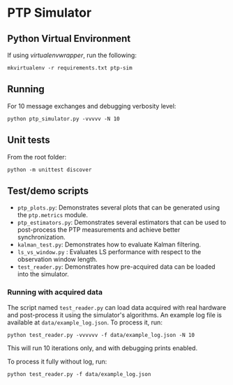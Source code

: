 # PTP Simulator

## Python Virtual Environment

If using *virtualenvwrapper*, run the following:

```
mkvirtualenv -r requirements.txt ptp-sim
```

## Running

For 10 message exchanges and debugging verbosity level:
```
python ptp_simulator.py -vvvvv -N 10
```

## Unit tests

From the root folder:
```
python -m unittest discover
```

## Test/demo scripts

* `ptp_plots.py`: Demonstrates several plots that can be generated using the
  `ptp.metrics` module.
* `ptp_estimators.py`: Demonstrates several estimators that can be used to
  post-process the PTP measurements and achieve better synchronization.
* `kalman_test.py`: Demonstrates how to evaluate Kalman filtering.
* `ls_vs_window.py` : Evaluates LS performance with respect to the observation
  window length.
* `test_reader.py`: Demonstrates how pre-acquired data can be loaded into the
  simulator.

### Running with acquired data

The script named `test_reader.py` can load data acquired with real hardware and
post-process it using the simulator's algorithms. An example log file is
available at `data/example_log.json`. To process it, run:

```
python test_reader.py -vvvvvv -f data/example_log.json -N 10
```

This will run 10 iterations only, and with debugging prints enabled.

To process it fully without log, run:

```
python test_reader.py -f data/example_log.json
```

